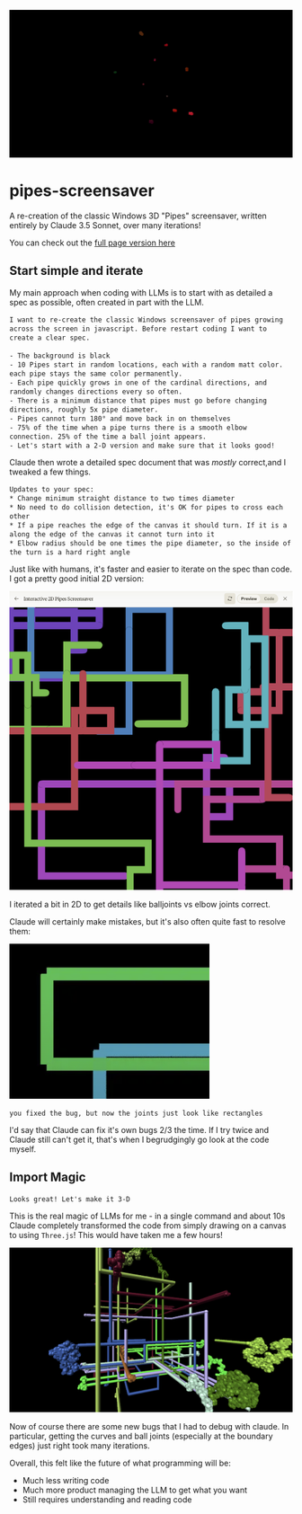 ![sc1](gifs/red-trimmed.gif)
# pipes-screensaver
A re-creation of the classic Windows 3D "Pipes" screensaver, written entirely by Claude 3.5 Sonnet, over many iterations!

You can check out the [full page version here](https://eschluntz.github.io/pipe-screensaver.html)

## Start simple and iterate

My main approach when coding with LLMs is to start with as detailed a spec as possible, often created in part with the LLM.

```
I want to re-create the classic Windows screensaver of pipes growing across the screen in javascript. Before restart coding I want to create a clear spec.

- The background is black
- 10 Pipes start in random locations, each with a random matt color. each pipe stays the same color permanently.
- Each pipe quickly grows in one of the cardinal directions, and randomly changes directions every so often.
- There is a minimum distance that pipes must go before changing directions, roughly 5x pipe diameter.
- Pipes cannot turn 180° and move back in on themselves
- 75% of the time when a pipe turns there is a smooth elbow connection. 25% of the time a ball joint appears.
- Let's start with a 2-D version and make sure that it looks good!
```

Claude then wrote a detailed spec document that was _mostly_ correct,and I tweaked a few things.

```
Updates to your spec:
* Change minimum straight distance to two times diameter
* No need to do collision detection, it's OK for pipes to cross each other
* If a pipe reaches the edge of the canvas it should turn. If it is a along the edge of the canvas it cannot turn into it
* Elbow radius should be one times the pipe diameter, so the inside of the turn is a hard right angle
```

Just like with humans, it's faster and easier to iterate on the spec than code. I got a pretty good initial 2D version:

![](imgs/2d.png)

I iterated a bit in 2D to get details like balljoints vs elbow joints correct.

Claude will certainly make mistakes, but it's also often quite fast to resolve them:

![](imgs/2d-bug.png)

```
you fixed the bug, but now the joints just look like rectangles
```

I'd say that Claude can fix it's own bugs 2/3 the time. If I try twice and Claude still can't get it, that's when I begrudgingly go look at the code myself.

## Import Magic

```
Looks great! Let's make it 3-D
```

This is the real magic of LLMs for me - in a single command and about 10s Claude completely transformed the code from simply drawing on a canvas to using `Three.js`! This would have taken me a few hours!

![](imgs/bug1.png)

Now of course there are some new bugs that I had to debug with claude. In particular, getting the curves and ball joints (especially at the boundary edges) just right took many iterations.

Overall, this felt like the future of what programming will be: 
- Much less writing code
- Much more product managing the LLM to get what you want 
- Still requires understanding and reading code